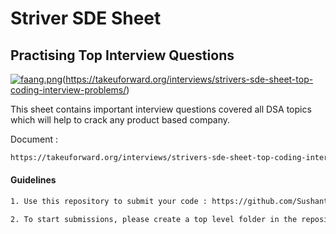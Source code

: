 # Striver SDE Sheet 
## Practising Top Interview Questions

[![faang.png](https://i.postimg.cc/PrGBpXyy/faang.png)](https://postimg.cc/SjrZHpwY)(https://takeuforward.org/interviews/strivers-sde-sheet-top-coding-interview-problems/)


This sheet contains important interview questions covered all DSA topics which will help to crack any product based company.


Document : 
```sh
https://takeuforward.org/interviews/strivers-sde-sheet-top-coding-interview-problems/
```


#### Guidelines 

```sh
1. Use this repository to submit your code : https://github.com/Sushant-1999/Striver-SDE-Sheet
```
```sh
2. To start submissions, please create a top level folder in the repository with your name_surname and create a PR. Each subsequent submission must go in this folder to avoid merge conflicts.
```